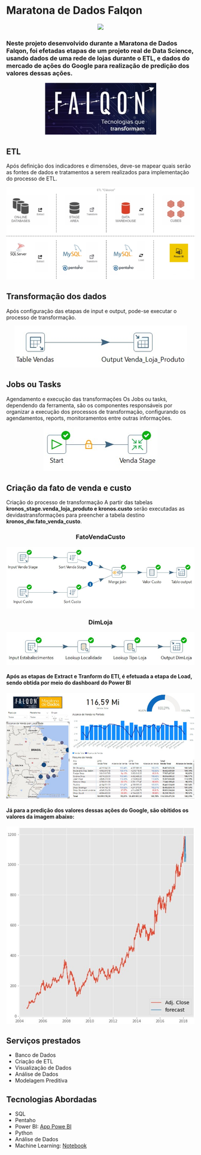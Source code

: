 # Maratona de Dados Falqon

<p align="center">
<img src="https://img.shields.io/static/v1?label=Status&message=Concluido&color=green&style=for-the-badge"/>
</p>


### Neste projeto desenvolvido durante a Maratona de Dados Falqon, foi efetadas etapas de um projeto real de Data Science, usando dados de uma rede de lojas durante o ETL, e dados do mercado de ações do Google para realização de predição dos valores dessas ações.

<p align="center">
  <img src="https://github.com/luiscals1/Data_Science/blob/main/Maratona-de-Dados-Falqon/documention/logoFalqon.jpg">
</p>

## ETL
Após definição dos indicadores e dimensões, deve-se mapear quais serão as fontes de dados e tratamentos a serem realizados para implementação do processo de ETL.

<p align="center">
  <img src="https://github.com/luiscals1/Data_Science/blob/main/Maratona-de-Dados-Falqon/documention/etl/project_etl.jpg"/>
</p>

## Transformação dos dados
 Após configuração das etapas de input e output, pode-se executar o processo de transformação.

<p align="center">
  <img src="https://github.com/luiscals1/Data_Science/blob/main/Maratona-de-Dados-Falqon/documention/etl/transformation_venda.jpg"/>
</p>
 
## Jobs ou Tasks
Agendamento e execução das transformações
Os Jobs ou tasks, dependendo da ferramenta, são os componentes responsáveis por organizar a execução dos processos de transformação, configurando os agendamentos, reports, monitoramentos entre outras informações.

<p align="center">
  <img src="https://github.com/luiscals1/Data_Science/blob/main/Maratona-de-Dados-Falqon/documention/etl/job_VendaStage.jpg"/>
</p>

## Criação da fato de venda e custo
Criação do processo de transformação
A partir das tabelas <b>kronos_stage.venda_loja_produto e kronos.custo</b> serão executadas as devidastransformações para preencher a tabela destino <b>kronos_dw.fato_venda_custo</b>.

<div align="center">
  <h3> FatoVendaCusto </h3>
</div>
 
  <p align="center">
    <img src="https://github.com/luiscals1/Data_Science/blob/main/Maratona-de-Dados-Falqon/documention/etl/transformation_FatoVendaCusto.jpg"/>
  </p>

<div align="center">
  <h3> DimLoja </h3>
</div>
   
  <p align="center">
    <img src="https://github.com/luiscals1/Data_Science/blob/main/Maratona-de-Dados-Falqon/documention/etl/transformation_DimLoja.jpg"/>
  </p>
  
#### Após as etapas de <b>Extract</b> e <b>Tranform</b> do ETl, é efetuada a etapa de <b>Load</b>, sendo obtida por meio do dashboard do Power BI

 <p align="center">
    <img src="https://github.com/luiscals1/Data_Science/blob/main/Maratona-de-Dados-Falqon/documention/dashboard.jpg"/>
  </p>
 
#### Já para a predição dos valores dessas ações do Google, são obitidos os valores da imagem abaixo:

<p align="center">
    <img src="https://github.com/luiscals1/Data_Science/blob/main/Maratona-de-Dados-Falqon/documention/prediction.jpg"/>
  </p>

## Serviços prestados
* Banco de Dados
* Criação de ETL
* Visualização de Dados
* Análise de Dados
* Modelagem Preditiva

## Tecnologias Abordadas

* SQL 
* Pentaho
* Power BI: [App Powe BI](https://cutt.ly/vendas-power-bi-dashboard)
* Python
* Análise de Dados
* Machine Learning: [Notebook](https://cutt.ly/vendas-power-bi-dashboard)
